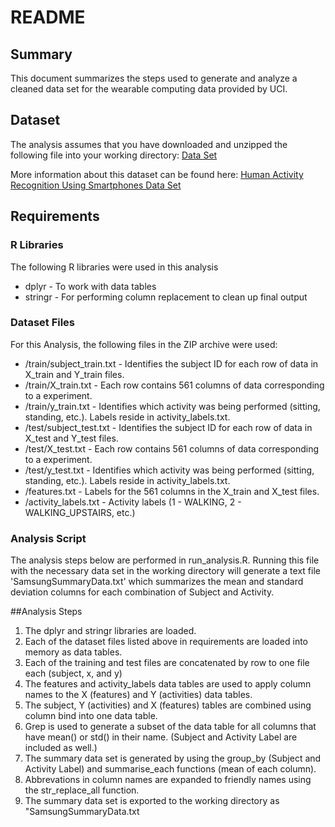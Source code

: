 # README

## Summary
This document summarizes the steps used to generate and analyze a cleaned data set for the wearable computing data provided by UCI.

## Dataset
The analysis assumes that you have downloaded and unzipped the following file into your working directory: 
[Data Set](https://d396qusza40orc.cloudfront.net/getdata%2Fprojectfiles%2FUCI%20HAR%20Dataset.zip)

More information about this dataset can be found here: [Human Activity Recognition Using Smartphones Data Set](http://archive.ics.uci.edu/ml/datasets/Human+Activity+Recognition+Using+Smartphones)

## Requirements
### R Libraries
The following R libraries were used in this analysis
* dplyr - To work with data tables
* stringr - For performing column replacement to clean up final output

### Dataset Files
For this Analysis, the following files in the ZIP archive were used:
* /train/subject\_train.txt - Identifies the subject ID for each row of data in X\_train and  Y\_train files.
* /train/X\_train.txt - Each row contains 561 columns of data corresponding to a experiment.  
* /train/y\_train.txt - Identifies which activity was being performed (sitting, standing, etc.).  Labels reside in activity\_labels.txt.
* /test/subject\_test.txt - Identifies the subject ID for each row of data in X\_test and  Y\_test files.
* /test/X\_test.txt - Each row contains 561 columns of data corresponding to a experiment.
* /test/y\_test.txt - Identifies which activity was being performed (sitting, standing, etc.).   Labels reside in activity\_labels.txt.
* /features.txt - Labels for the 561 columns in the X\_train and X\_test files.
* /activity\_labels.txt - Activity labels (1 - WALKING, 2 - WALKING_UPSTAIRS, etc.)

### Analysis Script
The analysis steps below are performed in run_analysis.R.  Running this file with the necessary data set in the working directory will generate a text file 'SamsungSummaryData.txt' which summarizes the mean and standard deviation columns for each combination of Subject and Activity.

##Analysis Steps

1. The dplyr and stringr libraries are loaded.
2. Each of the dataset files listed above in requirements are loaded into memory as data tables.
3. Each of the training and test files are concatenated by row to one file each (subject, x, and y)
4. The features and activity\_labels data tables are used to apply column names to the X (features) and Y (activities) data tables.
5. The subject, Y (activities) and X (features) tables are combined using column bind into one data table.
6. Grep is used to generate a subset of the data table for all columns that have mean() or std() in their name.  (Subject and Activity Label are included as well.)
7. The summary data set is generated by using the group\_by (Subject and Activity Label) and summarise\_each functions (mean of each column).
8. Abbrevations in column names are expanded to friendly names using the str\_replace\_all function.
9. The summary data set is exported to the working directory as "SamsungSummaryData.txt

